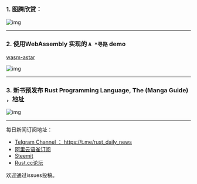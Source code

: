 ###  1.  图腾欣赏：

 ![img](https://wx4.sinaimg.cn/mw690/71684decly1fn0w0nzhxoj21kv1kw7pi.jpg)

---

### 2. 使用WebAssembly 实现的 `A *寻路` demo

[wasm-astar](https://github.com/jakedeichert/wasm-astar)

![img](https://github.com/jakedeichert/wasm-astar/raw/master/dist/demo.gif)

---

### 3. 新书预发布 Rust Programming Language, The (Manga Guide)  ，[地址](https://www.amazon.co.uk/Rust-Programming-Language-Manga-Guide/dp/1593278284/ref=tmm_pap_swatch_0?_encoding=UTF8&qid=1514591488&sr=8-2)

![img](https://wx3.sinaimg.cn/mw690/71684decly1fn0w2e917vj215s0kq0xj.jpg)

---

每日新闻订阅地址：

- [Telgram Channel ： https://t.me/rust_daily_news ](https://t.me/rust_daily_news )
- [阿里云语雀订阅](https://www.yuque.com/chaosbot/rustnews)
- [Steemit](https://steemit.com/@blackanger)
- [Rust.cc论坛](https://rust.cc)

欢迎通过issues投稿。
